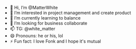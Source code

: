 - 👋 Hi, I’m @MatterWhite
- 👀 I’m interested in project management and create product
- 🌱 I’m currently learning to balance
- 💞️ I’m looking for business collaborate
- 📫 TG: @white_matter
- 😄 Pronouns: he or his, lol
- ⚡ Fun fact: I love Fonk and I hope it's mutual

<!---
MatterWhite/MatterWhite is a ✨ special ✨ repository because its `README.md` (this file) appears on your GitHub profile.
You can click the Preview link to take a look at your changes.
--->

